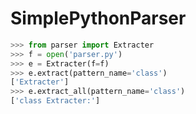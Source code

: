 # SimplePythonParser
```python
>>> from parser import Extracter
>>> f = open('parser.py')
>>> e = Extracter(f=f)
>>> e.extract(pattern_name='class')
['Extracter']
>>> e.extract_all(pattern_name='class')
['class Extracter:']
```
